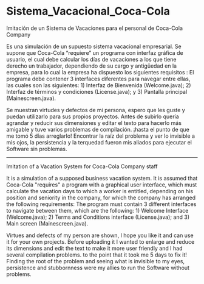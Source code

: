 # Sistema_Vacacional_Coca-Cola
Imitación de un Sistema de Vacaciones para el personal de Coca-Cola Company

Es una simulación de un supuesto sistema vacacional empresarial.
Se supone que Coca-Cola “requiere” un programa con interfaz gráfica de usuario, el cual debe calcular los días de vacaciones a los que tiene derecho un trabajador, dependiendo de su cargo y antigüedad en la empresa, para lo cual la empresa ha dispuesto los siguientes requisitos : El programa debe contener 3 interfaces diferentes para navegar entre ellas, las cuales son las siguientes: 1) Interfaz de Bienvenida (Welcome.java); 2) Interfaz de términos y condiciones (License.java); y 3) Pantalla principal (Mainescreen.java).

Se muestran virtudes y defectos de mi persona, espero que les guste y puedan utilizarlo para sus propios proyectos. Antes de subirlo quería agrandar y reducir sus dimensiones y editar el texto para hacerlo más amigable y tuve varios problemas de compilación. ¡hasta el punto de que me tomó 5 días arreglarlo! Encontrar la raíz del problema y ver lo invisible a mis ojos, la persistencia y la terquedad fueron mis aliados para ejecutar el Software sin problemas.

----------------------------------------------------------------------------------------------------------
Imitation of a Vacation System for Coca-Cola Company staff

It is a simulation of a supposed business vacation system.
It is assumed that Coca-Cola "requires" a program with a graphical user interface, which must calculate the vacation days to which a worker is entitled, depending on his position and seniority in the company, for which the company has arranged the following requirements: The program must contain 3 different interfaces to navigate between them, which are the following: 1) Welcome Interface (Welcome.java); 2) Terms and Conditions interface (License.java); and 3) Main screen (Mainescreen.java).

Virtues and defects of my person are shown, I hope you like it and can use it for your own projects. Before uploading it I wanted to enlarge and reduce its dimensions and edit the text to make it more user friendly and I had several compilation problems. to the point that it took me 5 days to fix it! Finding the root of the problem and seeing what is invisible to my eyes, persistence and stubbornness were my allies to run the Software without problems.
